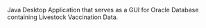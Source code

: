 Java Desktop Application that serves as a GUI for Oracle Database containing Livestock Vaccination Data.